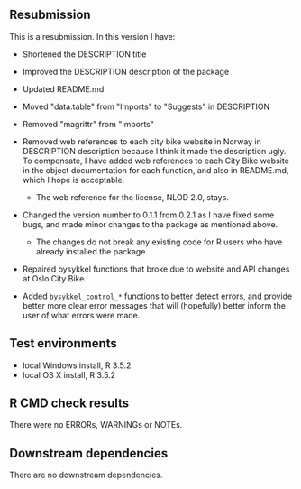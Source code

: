## Resubmission
This is a resubmission. In this version I have:

* Shortened the DESCRIPTION title

* Improved the DESCRIPTION description of the package

* Updated README.md

* Moved "data.table" from "Imports" to "Suggests" in DESCRIPTION

* Removed "magrittr" from "Imports"

* Removed web references to each city bike website in Norway in DESCRIPTION
description because I think it made the description ugly. To compensate, I 
have added web references to each City Bike website in the object 
documentation for each function, and also in README.md, which I hope is
acceptable.
  * The web reference for the license, NLOD 2.0, stays.

* Changed the version number to 0.1.1 from 0.2.1 as I have fixed some
bugs, and made minor changes to the package as mentioned above.
  * The changes do not break any existing code for R users who have
  already installed the package.
  
* Repaired bysykkel functions that broke due to website and API changes
at Oslo City Bike.

* Added `bysykkel_control_*` functions to better detect errors, and
provide better more clear error messages that will (hopefully) better 
inform the user of what errors were made.

## Test environments
* local Windows  install, R 3.5.2
* local OS X install, R 3.5.2

## R CMD check results
There were no ERRORs, WARNINGs or NOTEs. 

## Downstream dependencies
There are no downstream dependencies.
